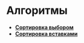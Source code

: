 # Алгоритмы


* **<a href="./pages/selected_sort/readme.md">Сортировка выбором</a>**
* **<a href="./pages/insert_sort/readme.mdreadme.md">Сортировка вставками</a>**



